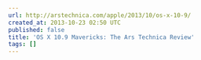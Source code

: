 ```yaml
---
url: http://arstechnica.com/apple/2013/10/os-x-10-9/
created_at: 2013-10-23 02:50 UTC
published: false
title: 'OS X 10.9 Mavericks: The Ars Technica Review'
tags: []
---
```



